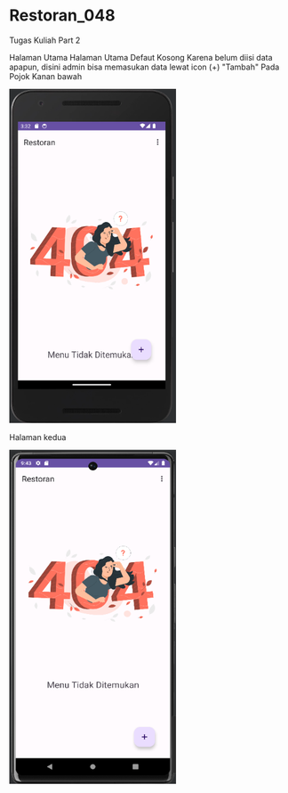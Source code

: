 # Restoran_048
 Tugas Kuliah Part 2

Halaman Utama 
Halaman Utama Defaut Kosong Karena belum diisi data apapun, disini admin bisa memasukan data lewat icon (+) "Tambah" Pada Pojok Kanan bawah



<img src="https://github.com/Ivanza437/Restoran_048/blob/main/ScreenShoot/Restoran%201.PNG" width="300" height="600">






Halaman kedua


<img src="https://github.com/Ivanza437/Restoran_048_2/blob/main/SS/Halaman%20Utama%20(kosong).png" width="300" height="600">
